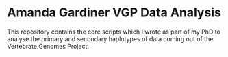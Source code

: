 Amanda Gardiner VGP Data Analysis
==============

This repository contains the core scripts which I wrote as part of my PhD to analyse the primary and secondary haplotypes of data coming out of the Vertebrate Genomes Project.
